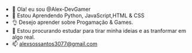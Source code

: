 - 👋 Ola! eu sou @Alex-DevGamer
- 👀 Estou Aprendendo Python, JavaScript,HTML & CSS
- 👌 Desejo aprender sobre Progamação & Games.
- 💞️ Estou procurando estudar para tirar minha ideias e as tranformar em algo real.
- 📫 alexsossantos3077@gmail.com






